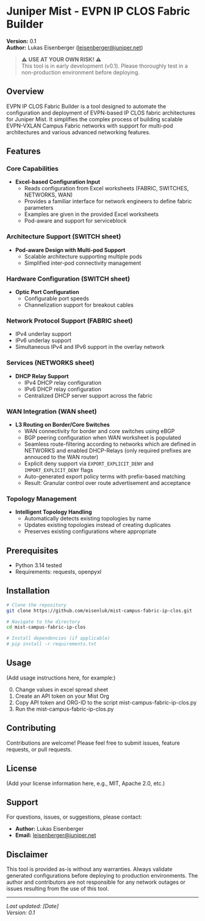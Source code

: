 # Juniper Mist - EVPN IP CLOS Fabric Builder

**Version:** 0.1  
**Author:** Lukas Eisenberger (leisenberger@juniper.net)

> ⚠️ **USE AT YOUR OWN RISK!** ⚠️  
> This tool is in early development (v0.1). Please thoroughly test in a non-production environment before deploying.

## Overview

EVPN IP CLOS Fabric Builder is a tool designed to automate the configuration and deployment of EVPN-based IP CLOS fabric architectures for Juniper Mist. It simplifies the complex process of building scalable EVPN-VXLAN Campus Fabric networks with support for multi-pod architectures and various advanced networking features.

## Features

### Core Capabilities
- **Excel-based Configuration Input**
  - Reads configuration from Excel worksheets (FABRIC, SWITCHES, NETWORKS, WAN)
  - Provides a familiar interface for network engineers to define fabric parameters
  - Examples are given in the provided Excel worksheets
  - Pod-aware and support for serviceblock

### Architecture Support (SWITCH sheet)
- **Pod-aware Design with Multi-pod Support**
  - Scalable architecture supporting multiple pods
  - Simplified inter-pod connectivity management

### Hardware Configuration (SWITCH sheet)
- **Optic Port Configuration**
  - Configurable port speeds
  - Channelization support for breakout cables

### Network Protocol Support (FABRIC sheet)
  - IPv4 underlay support
  - IPv6 underlay support
  - Simultaneous IPv4 and IPv6 support in the overlay network

### Services (NETWORKS sheet)
- **DHCP Relay Support**
  - IPv4 DHCP relay configuration
  - IPv6 DHCP relay configuration
  - Centralized DHCP server support across the fabric

### WAN Integration (WAN sheet)
- **L3 Routing on Border/Core Switches**
  - WAN connectivity for border and core switches using eBGP
  - BGP peering configuration when WAN worksheet is populated
  - Seamless route-filtering according to networks which are defined in NETWORKS and enabled DHCP-Relays (only required prefixes are annouced to the WAN router)
  - Explicit deny support via `EXPORT_EXPLICIT_DENY` and `IMPORT_EXPLICIT_DENY` flags
  - Auto-generated export policy terms with prefix-based matching
  - Result: Granular control over route advertisement and acceptance

### Topology Management
- **Intelligent Topology Handling**
  - Automatically detects existing topologies by name
  - Updates existing topologies instead of creating duplicates
  - Preserves existing configurations where appropriate

## Prerequisites
- Python 3.14 tested
- Requirements: requests, openpyxl

## Installation

```bash
# Clone the repository
git clone https://github.com/eisenluk/mist-campus-fabric-ip-clos.git

# Navigate to the directory
cd mist-campus-fabric-ip-clos

# Install dependencies (if applicable)
# pip install -r requirements.txt
```

## Usage

(Add usage instructions here, for example:)

0. Change values in excel spread sheet
1. Create an API token on your Mist Org
2. Copy API token and ORG-ID to the script mist-campus-fabric-ip-clos.py
3. Run the mist-campus-fabric-ip-clos.py

## Contributing

Contributions are welcome! Please feel free to submit issues, feature requests, or pull requests.

## License

(Add your license information here, e.g., MIT, Apache 2.0, etc.)

## Support

For questions, issues, or suggestions, please contact:
- **Author:** Lukas Eisenberger
- **Email:** leisenberger@juniper.net

## Disclaimer

This tool is provided as-is without any warranties. Always validate generated configurations before deploying to production environments. The author and contributors are not responsible for any network outages or issues resulting from the use of this tool.

---

*Last updated: [Date]*  
*Version: 0.1*

